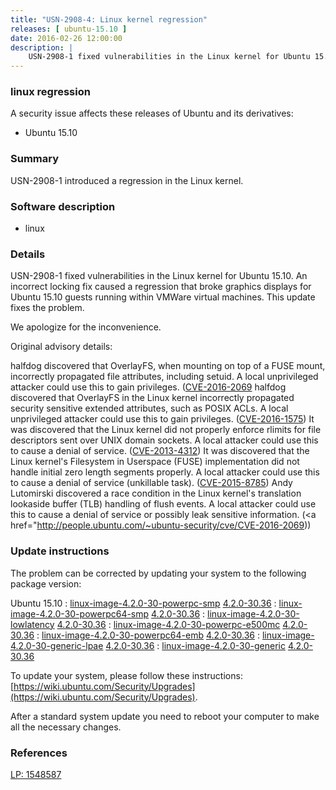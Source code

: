 ```yaml
---
title: "USN-2908-4: Linux kernel regression"
releases: [ ubuntu-15.10 ]
date: 2016-02-26 12:00:00
description: |
    USN-2908-1 fixed vulnerabilities in the Linux kernel for Ubuntu 15.10. An incorrect locking fix caused a regression that broke graphics displays for Ubuntu 15.10 guests running within VMWare virtual machines. This update fixes the problem.
--- 
```

 
### linux regression

A security issue affects these releases of Ubuntu and its derivatives:

* Ubuntu 15.10

### Summary

USN-2908-1 introduced a regression in the Linux kernel. 

### Software description

* linux 

### Details

USN-2908-1 fixed vulnerabilities in the Linux kernel for Ubuntu 15.10. An incorrect locking fix caused a regression that broke graphics displays for Ubuntu 15.10 guests running within VMWare virtual machines. This update fixes the problem.

We apologize for the inconvenience.

Original advisory details:

 halfdog discovered that OverlayFS, when mounting on top of a FUSE mount, incorrectly propagated file attributes, including setuid. A local unprivileged attacker could use this to gain privileges. ([CVE-2016-2069](http://people.ubuntu.com/~ubuntu-security/cve/CVE-2016-1576">CVE-2016-1576</a>) halfdog discovered that OverlayFS in the Linux kernel incorrectly propagated security sensitive extended attributes, such as POSIX ACLs. A local unprivileged attacker could use this to gain privileges. (<a href="http://people.ubuntu.com/~ubuntu-security/cve/CVE-2016-1575">CVE-2016-1575</a>) It was discovered that the Linux kernel did not properly enforce rlimits for file descriptors sent over UNIX domain sockets. A local attacker could use this to cause a denial of service. (<a href="http://people.ubuntu.com/~ubuntu-security/cve/CVE-2013-4312">CVE-2013-4312</a>) It was discovered that the Linux kernel&#39;s Filesystem in Userspace (FUSE) implementation did not handle initial zero length segments properly. A local attacker could use this to cause a denial of service (unkillable task). (<a href="http://people.ubuntu.com/~ubuntu-security/cve/CVE-2015-8785">CVE-2015-8785</a>) Andy Lutomirski discovered a race condition in the Linux kernel&#39;s translation lookaside buffer (TLB) handling of flush events. A local attacker could use this to cause a denial of service or possibly leak sensitive information. (<a href="http://people.ubuntu.com/~ubuntu-security/cve/CVE-2016-2069)) 

### Update instructions

The problem can be corrected by updating your system to the following package version:

Ubuntu 15.10
 : [linux-image-4.2.0-30-powerpc-smp](https://launchpad.net/ubuntu/+source/linux) <span> [4.2.0-30.36](https://launchpad.net/ubuntu/+source/linux/4.2.0-30.36) </span> 
 : [linux-image-4.2.0-30-powerpc64-smp](https://launchpad.net/ubuntu/+source/linux) <span> [4.2.0-30.36](https://launchpad.net/ubuntu/+source/linux/4.2.0-30.36) </span> 
 : [linux-image-4.2.0-30-lowlatency](https://launchpad.net/ubuntu/+source/linux) <span> [4.2.0-30.36](https://launchpad.net/ubuntu/+source/linux/4.2.0-30.36) </span> 
 : [linux-image-4.2.0-30-powerpc-e500mc](https://launchpad.net/ubuntu/+source/linux) <span> [4.2.0-30.36](https://launchpad.net/ubuntu/+source/linux/4.2.0-30.36) </span> 
 : [linux-image-4.2.0-30-powerpc64-emb](https://launchpad.net/ubuntu/+source/linux) <span> [4.2.0-30.36](https://launchpad.net/ubuntu/+source/linux/4.2.0-30.36) </span> 
 : [linux-image-4.2.0-30-generic-lpae](https://launchpad.net/ubuntu/+source/linux) <span> [4.2.0-30.36](https://launchpad.net/ubuntu/+source/linux/4.2.0-30.36) </span> 
 : [linux-image-4.2.0-30-generic](https://launchpad.net/ubuntu/+source/linux) <span> [4.2.0-30.36](https://launchpad.net/ubuntu/+source/linux/4.2.0-30.36) </span> 

To update your system, please follow these instructions: [https://wiki.ubuntu.com/Security/Upgrades](https://wiki.ubuntu.com/Security/Upgrades).

After a standard system update you need to reboot your computer to make all the necessary changes. 

### References

 [LP: 1548587](https://launchpad.net/bugs/1548587)
 
